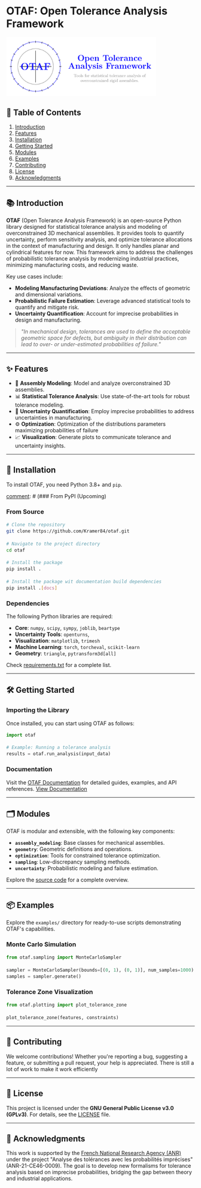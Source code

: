 # OTAF: Open Tolerance Analysis Framework

<div align="left">
    <img src="logo/logo.png" alt="OTAF Logo" width="400px">
</div>

## 📖 Table of Contents
1. [Introduction](#introduction)
2. [Features](#features)
3. [Installation](#installation)
4. [Getting Started](#getting-started)
5. [Modules](#modules)
6. [Examples](#examples)
7. [Contributing](#contributing)
8. [License](#license)
9. [Acknowledgments](#acknowledgments)

---

## 📚 Introduction

**OTAF** (Open Tolerance Analysis Framework) is an open-source Python library designed for statistical tolerance analysis and modeling of overconstrained 3D mechanical assemblies. It provides tools to quantify uncertainty, perform sensitivity analysis, and optimize tolerance allocations in the context of manufacturing and design. It only handles planar and cylindrical features for now.
This framework aims to address the challenges of probabilistic tolerance analysis by modernizing industrial practices, minimizing manufacturing costs, and reducing waste.

Key use cases include:
- **Modeling Manufacturing Deviations**: Analyze the effects of geometric and dimensional variations.
- **Probabilistic Failure Estimation**: Leverage advanced statistical tools to quantify and mitigate risk.
- **Uncertainty Quantification**: Account for imprecise probabilities in design and manufacturing.

> _"In mechanical design, tolerances are used to define the acceptable geometric space for defects, but ambiguity in their distribution can lead to over- or under-estimated probabilities of failure."_

---

## ✨ Features

- 📐 **Assembly Modeling**: Model and analyze overconstrained 3D assemblies.
- 📊 **Statistical Tolerance Analysis**: Use state-of-the-art tools for robust tolerance modeling.
- 🔬 **Uncertainty Quantification**: Employ imprecise probabilities to address uncertainties in manufacturing.
- ⚙️ **Optimization**: Optimization of the distributions parameters maximizing probabilities of failure
- 📈 **Visualization**: Generate plots to communicate tolerance and uncertainty insights.

---

## 🚀 Installation

To install OTAF, you need Python 3.8+ and `pip`.

[comment]: # (### From PyPI (Upcoming)

[comment]: # (```bash)

[comment]: # (pip install otaf)

[comment]: # (```)

### From Source
```bash
# Clone the repository
git clone https://github.com/Kramer84/otaf.git

# Navigate to the project directory
cd otaf

# Install the package
pip install .

# Install the package wit documentation build dependencies
pip install .[docs]
```

### Dependencies
The following Python libraries are required:
- **Core**: `numpy`, `scipy`, `sympy`, `joblib`, `beartype`
- **Uncertainty Tools**: `openturns`,
- **Visualization**: `matplotlib`, `trimesh`
- **Machine Learning**: `torch`, `torcheval`, `scikit-learn`
- **Geometry**: `triangle`, `pytransform3d[all]`

Check [requirements.txt](requirements.txt) for a complete list.

---

## 🛠️ Getting Started

### Importing the Library
Once installed, you can start using OTAF as follows:
```python
import otaf

# Example: Running a tolerance analysis
results = otaf.run_analysis(input_data)
```

### Documentation
Visit the [OTAF Documentation](https://github.com/Kramer84/otaf/wiki) for detailed guides, examples, and API references.
[View Documentation](https://kramer84.github.io/otaf/)

---

## 🗂️ Modules

OTAF is modular and extensible, with the following key components:

- **`assembly_modeling`**: Base classes for mechanical assemblies.
- **`geometry`**: Geometric definitions and operations.
- **`optimization`**: Tools for constrained tolerance optimization.
- **`sampling`**: Low-discrepancy sampling methods.
- **`uncertainty`**: Probabilistic modeling and failure estimation.

Explore the [source code](https://github.com/Kramer84/otaf) for a complete overview.

---

## 📦 Examples

Explore the `examples/` directory for ready-to-use scripts demonstrating OTAF's capabilities.

### Monte Carlo Simulation
```python
from otaf.sampling import MonteCarloSampler

sampler = MonteCarloSampler(bounds=[(0, 1), (0, 1)], num_samples=1000)
samples = sampler.generate()
```

### Tolerance Zone Visualization
```python
from otaf.plotting import plot_tolerance_zone

plot_tolerance_zone(features, constraints)
```

---

## 🤝 Contributing

We welcome contributions! Whether you're reporting a bug, suggesting a feature, or submitting a pull request, your help is appreciated. There is still a lot of work to make it work efficiently

---

## 📜 License

This project is licensed under the **GNU General Public License v3.0 (GPLv3)**. For details, see the [LICENSE](https://github.com/Kramer84/otaf/blob/main/LICENSE) file.

---

## 🌟 Acknowledgments

This work is supported by the [French National Research Agency (ANR)](https://anr.fr/Projet-ANR-21-CE46-0009) under the project "Analyse des tolérances avec les probabilités imprécises" (ANR-21-CE46-0009). The goal is to develop new formalisms for tolerance analysis based on imprecise probabilities, bridging the gap between theory and industrial applications.
